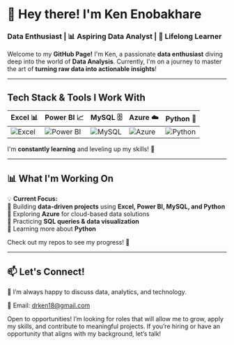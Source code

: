 # 👋 Hey there! I'm Ken Enobakhare  

###  Data Enthusiast | 📊 Aspiring Data Analyst | 🧠 Lifelong Learner  

Welcome to my **GitHub Page!** I'm Ken, a passionate **data enthusiast** diving deep into the world of **Data Analysis**. Currently, I'm on a journey to master the art of **turning raw data into actionable insights**!  

---  

##  Tech Stack & Tools I Work With  

| **Excel** 📊 | **Power BI** 📈 | **MySQL** 🗄️ | **Azure** ☁️ | **Python** 🐍 |  
|-------------|---------------|-------------|------------|------------|  
| ![Excel](https://img.shields.io/badge/Microsoft_Excel-217346?style=for-the-badge&logo=microsoft-excel&logoColor=white) | ![Power BI](https://img.shields.io/badge/Power_BI-F2C811?style=for-the-badge&logo=power-bi&logoColor=black) | ![MySQL](https://img.shields.io/badge/MySQL-4479A1?style=for-the-badge&logo=mysql&logoColor=white) | ![Azure](https://img.shields.io/badge/Microsoft_Azure-0089D6?style=for-the-badge&logo=microsoft-azure&logoColor=white) | ![Python](https://img.shields.io/badge/Python-3776AB?style=for-the-badge&logo=python&logoColor=white) |  

I'm **constantly learning** and leveling up my skills! 🚀  


---

## 📊 What I'm Working On  

💡 **Current Focus:**  
🔹 Building **data-driven projects** using **Excel, Power BI, MySQL, and Python**  
🔹 Exploring **Azure** for cloud-based data solutions  
🔹 Practicing **SQL queries & data visualization**  
🔹 Learning more about **Python**  


Check out my repos to see my progress! 🚀  

---

## 📫 Let's Connect!  

💬 I’m always happy to discuss data, analytics, and technology.  

📧 Email: drken18@gmail.com 

Open to opportunities! I’m looking for roles that will allow me to grow, apply my skills, and contribute to meaningful projects. If you’re hiring or have an opportunity that aligns with my background, let’s talk!  


